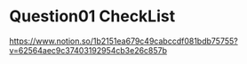 <h1> Question01 CheckList </h1>

https://www.notion.so/1b2151ea679c49cabccdf081bdb75755?v=62564aec9c37403192954cb3e26c857b